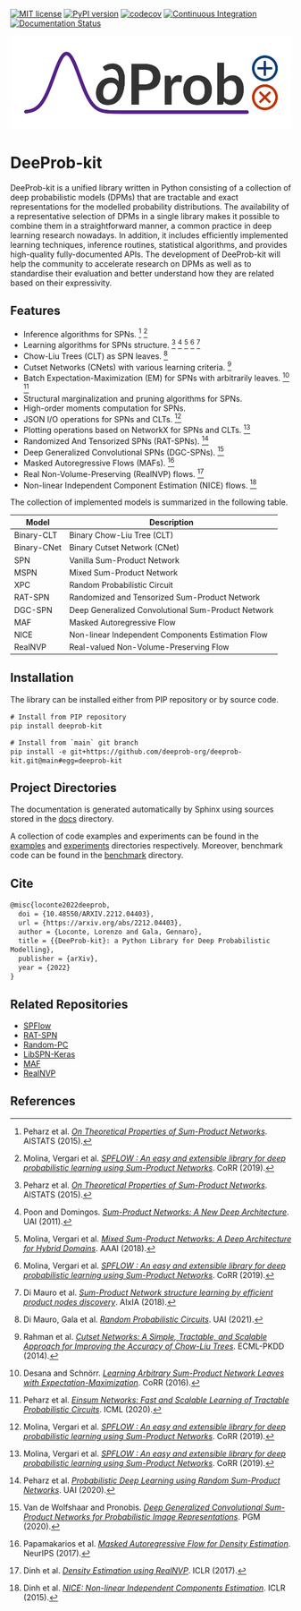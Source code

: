 [![MIT license](https://img.shields.io/badge/License-MIT-blue.svg)](https://lbesson.mit-license.org/)
[![PyPI version](https://badge.fury.io/py/deeprob-kit.svg)](https://badge.fury.io/py/deeprob-kit)
[![codecov](https://codecov.io/gh/deeprob-org/deeprob-kit/branch/main/graph/badge.svg?token=4ZDC22QYEJ)](https://codecov.io/gh/deeprob-org/deeprob-kit)
[![Continuous Integration](https://github.com/deeprob-org/deeprob-kit/actions/workflows/ci.yml/badge.svg)](https://github.com/deeprob-org/deeprob-kit/actions/workflows/ci.yml)
[![Documentation Status](https://readthedocs.org/projects/deeprob-kit/badge/?version=latest)](https://deeprob-kit.readthedocs.io/en/latest/?badge=latest)

![Logo](docs/source/deeprob-logo.svg)

# DeeProb-kit

DeeProb-kit is a unified library written in Python consisting of a collection of deep probabilistic models (DPMs) that
are tractable and exact representations for the modelled probability distributions. The availability of a representative
selection of DPMs in a single library makes it possible to combine them in a straightforward manner, a common practice
in deep learning research nowadays. In addition, it includes efficiently implemented learning techniques, inference
routines, statistical algorithms, and provides high-quality fully-documented APIs. The development of DeeProb-kit will
help the community to accelerate research on DPMs as well as to standardise their evaluation and better understand how
they are related based on their expressivity. 

## Features

- Inference algorithms for SPNs. [^1] [^4]
- Learning algorithms for SPNs structure. [^1] [^2] [^3] [^4] [^5]
- Chow-Liu Trees (CLT) as SPN leaves. [^13]
- Cutset Networks (CNets) with various learning criteria. [^12]
- Batch Expectation-Maximization (EM) for SPNs with arbitrarily leaves. [^14] [^15]
- Structural marginalization and pruning algorithms for SPNs.
- High-order moments computation for SPNs.
- JSON I/O operations for SPNs and CLTs. [^4]
- Plotting operations based on NetworkX for SPNs and CLTs. [^4]
- Randomized And Tensorized SPNs (RAT-SPNs). [^6]
- Deep Generalized Convolutional SPNs (DGC-SPNs). [^11]
- Masked Autoregressive Flows (MAFs). [^7]
- Real Non-Volume-Preserving (RealNVP) flows. [^8]
- Non-linear Independent Component Estimation (NICE) flows. [^9]

The collection of implemented models is summarized in the following table.

| Model       | Description                                        |
|-------------|----------------------------------------------------|
| Binary-CLT  | Binary Chow-Liu Tree (CLT)                         |
| Binary-CNet | Binary Cutset Network (CNet)                       |
| SPN         | Vanilla Sum-Product Network                        |
| MSPN        | Mixed Sum-Product Network                          |
| XPC         | Random Probabilistic Circuit                       |
| RAT-SPN     | Randomized and Tensorized Sum-Product Network      |
| DGC-SPN     | Deep Generalized Convolutional Sum-Product Network |
| MAF         | Masked Autoregressive Flow                         |
| NICE        | Non-linear Independent Components Estimation Flow  |
| RealNVP     | Real-valued Non-Volume-Preserving Flow             |

## Installation

The library can be installed either from PIP repository or by source code.
```shell
# Install from PIP repository
pip install deeprob-kit
```
```shell
# Install from `main` git branch
pip install -e git+https://github.com/deeprob-org/deeprob-kit.git@main#egg=deeprob-kit
```

## Project Directories

The documentation is generated automatically by Sphinx using sources stored in the [docs](docs) directory.

A collection of code examples and experiments can be found in the [examples](examples) and [experiments](experiments)
directories respectively.
Moreover, benchmark code can be found in the [benchmark](benchmark) directory.

## Cite

```
@misc{loconte2022deeprob,
  doi = {10.48550/ARXIV.2212.04403},
  url = {https://arxiv.org/abs/2212.04403},
  author = {Loconte, Lorenzo and Gala, Gennaro},
  title = {{DeeProb-kit}: a Python Library for Deep Probabilistic Modelling},
  publisher = {arXiv},
  year = {2022}
}
```

## Related Repositories

- [SPFlow](https://github.com/SPFlow/SPFlow)
- [RAT-SPN](https://github.com/cambridge-mlg/RAT-SPN)
- [Random-PC](https://github.com/gengala/Random-Probabilistic-Circuits)
- [LibSPN-Keras](https://github.com/pronobis/libspn-keras)
- [MAF](https://github.com/gpapamak/maf)
- [RealNVP](https://github.com/chrischute/real-nvp)

## References

[^1]: Peharz et al. [*On Theoretical Properties of Sum-Product Networks*](http://proceedings.mlr.press/v38/peharz15.pdf). AISTATS (2015).
[^2]: Poon and Domingos. [*Sum-Product Networks: A New Deep Architecture*](https://arxiv.org/pdf/1202.3732.pdf). UAI (2011).
[^3]: Molina, Vergari et al. [*Mixed Sum-Product Networks: A Deep Architecture for Hybrid Domains*](https://www.aaai.org/ocs/index.php/AAAI/AAAI18/paper/viewFile/16865/16619). AAAI (2018).
[^4]: Molina, Vergari et al. [*SPFLOW : An easy and extensible library for deep probabilistic learning using Sum-Product Networks*](https://arxiv.org/pdf/1901.03704.pdf). CoRR (2019).
[^5]: Di Mauro et al. [*Sum-Product Network structure learning by efficient product nodes discovery*](http://www.di.uniba.it/~ndm/pubs/dimauro18ia.pdf). AIxIA (2018).
[^6]: Peharz et al. [*Probabilistic Deep Learning using Random Sum-Product Networks*](http://proceedings.mlr.press/v115/peharz20a/peharz20a.pdf). UAI (2020). 
[^7]: Papamakarios et al. [*Masked Autoregressive Flow for Density Estimation*](https://proceedings.neurips.cc/paper/2017/file/6c1da886822c67822bcf3679d04369fa-Paper.pdf). NeurIPS (2017).
[^8]: Dinh et al. [*Density Estimation using RealNVP*](https://arxiv.org/pdf/1605.08803v3.pdf). ICLR (2017).
[^9]: Dinh et al. [*NICE: Non-linear Independent Components Estimation*](https://arxiv.org/pdf/1410.8516.pdf). ICLR (2015).
[^10]: Papamakarios, Nalisnick et al. [*Normalizing Flows for Probabilistic Modeling and Inference*](https://www.jmlr.org/papers/volume22/19-1028/19-1028.pdf). JMLR (2021).
[^11]: Van de Wolfshaar and Pronobis. [*Deep Generalized Convolutional Sum-Product Networks for Probabilistic Image Representations*](http://proceedings.mlr.press/v138/wolfshaar20a/wolfshaar20a.pdf). PGM (2020).
[^12]: Rahman et al. [*Cutset Networks: A Simple, Tractable, and Scalable Approach for Improving the Accuracy of Chow-Liu Trees*](https://link.springer.com/content/pdf/10.1007%2F978-3-662-44851-9_40.pdf). ECML-PKDD (2014).
[^13]: Di Mauro, Gala et al. [*Random Probabilistic Circuits*](https://openreview.net/pdf?id=xzn1RVTCyB). UAI (2021).
[^14]: Desana and Schnörr. [*Learning Arbitrary Sum-Product Network Leaves with Expectation-Maximization*](https://arxiv.org/pdf/1604.07243.pdf). CoRR (2016).
[^15]: Peharz et al. [*Einsum Networks: Fast and Scalable Learning of Tractable Probabilistic Circuits*](http://proceedings.mlr.press/v119/peharz20a/peharz20a.pdf). ICML (2020).
